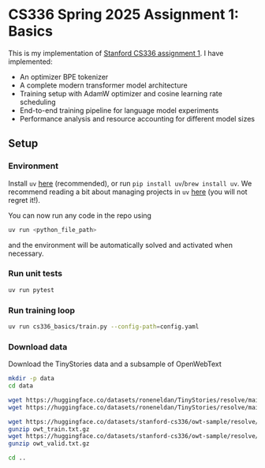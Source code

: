 # CS336 Spring 2025 Assignment 1: Basics

This is my implementation of [Stanford CS336 assignment 1](./cs336_spring2025_assignment1_basics.pdf).
I have implemented:
- An optimizer BPE tokenizer
- A complete modern transformer model architecture
- Training setup with AdamW optimizer and cosine learning rate scheduling
- End-to-end training pipeline for language model experiments
- Performance analysis and resource accounting for different model sizes

## Setup

### Environment

Install `uv` [here](https://github.com/astral-sh/uv) (recommended), or run `pip install uv`/`brew install uv`.
We recommend reading a bit about managing projects in `uv` [here](https://docs.astral.sh/uv/guides/projects/#managing-dependencies) (you will not regret it!).

You can now run any code in the repo using
```sh
uv run <python_file_path>
```
and the environment will be automatically solved and activated when necessary.

### Run unit tests


```sh
uv run pytest
```

### Run training loop
```sh 
uv run cs336_basics/train.py --config-path=config.yaml
```

### Download data
Download the TinyStories data and a subsample of OpenWebText

``` sh
mkdir -p data
cd data

wget https://huggingface.co/datasets/roneneldan/TinyStories/resolve/main/TinyStoriesV2-GPT4-train.txt
wget https://huggingface.co/datasets/roneneldan/TinyStories/resolve/main/TinyStoriesV2-GPT4-valid.txt

wget https://huggingface.co/datasets/stanford-cs336/owt-sample/resolve/main/owt_train.txt.gz
gunzip owt_train.txt.gz
wget https://huggingface.co/datasets/stanford-cs336/owt-sample/resolve/main/owt_valid.txt.gz
gunzip owt_valid.txt.gz

cd ..
```

